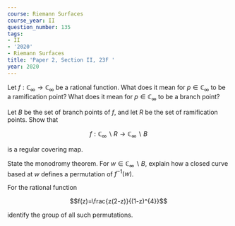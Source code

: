 ```yaml
---
course: Riemann Surfaces
course_year: II
question_number: 135
tags:
- II
- '2020'
- Riemann Surfaces
title: 'Paper 2, Section II, 23F '
year: 2020
---
```




Let $f: \mathbb{C}_{\infty} \rightarrow \mathbb{C}_{\infty}$ be a rational function. What does it mean for $p \in \mathbb{C}_{\infty}$ to be a ramification point? What does it mean for $p \in \mathbb{C}_{\infty}$ to be a branch point?

Let $B$ be the set of branch points of $f$, and let $R$ be the set of ramification points. Show that

$$f: \mathbb{C}_{\infty} \backslash R \rightarrow \mathbb{C}_{\infty} \backslash B$$

is a regular covering map.

State the monodromy theorem. For $w \in \mathbb{C}_{\infty} \backslash B$, explain how a closed curve based at $w$ defines a permutation of $f^{-1}(w)$.

For the rational function

$$f(z)=\frac{z(2-z)}{(1-z)^{4}}$$

identify the group of all such permutations.